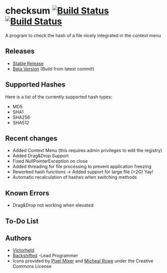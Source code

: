 checksum [![Build Status](https://travis-ci.org/victorheld/checksum.svg?branch=master)](https://travis-ci.org/victorheld/checksum) [![Build Status](http://80.60.83.220:8080/buildStatus/icon?job=MyGame)](http://80.60.83.220:8080/job/MyGame/)
========

A program to check the hash of a file nicely integrated in the context menu

## Releases ##
* [Stable Release](https://github.com/victorheld/checksum/releases/latest)
* [Beta Version](http://xirion.net/builds/checksum/bin/Debug/checksum.exe) (Build from latest commit)

## Supported Hashes ##
Here is a list of the currently supported hash types:

* MD5
* SHA1
* SHA256
* SHA512

## Recent changes ##
* Added Context Menu (this requires admin privileges to edit the registry)
* Added Drag&Drop Support
* Fixed NullPointerException on close
* Added threading for file processing to prevent application freezing
* Reworked hash functions -> Added support for large file (>2G) Yay!
* Automatic recalculation of hashes when switching methods

## Known Errors ##
* Drag&Drop not working when elevated

## To-Do List ##

## Authors ##
* [Victorheld](https://github.com/victorheld/)
* [Backshifted](https://github.com/backshifted/) -Lead Programmer
* Icons provided by [Pixel Mixer](http://pixel-mixer.com) and [Micheal Rowe](http://stylicons.com/) under the Creative Commons License
